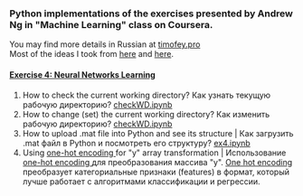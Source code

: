 ### Python implementations of the exercises presented by Andrew Ng in "Machine Learning" class on Coursera.  
You may find more details in Russian at [timofey.pro](https://timofey.pro/AI/Ng.html)  
Most of the ideas I took from [here](https://github.com/jdwittenauer/ipython-notebooks) and [here](https://github.com/kaleko/CourseraML/blob/master/ex4/ex4.ipynb).  

#### [Exercise 4: Neural Networks Learning](Exercise4_Neural_Networks_Learning)

1. How to check the current working directory? Как узнать текущую рабочую директорию? [checkWD.ipynb](Exercise4_Neural_Networks_Learning/checkWD.ipynb)  
2. How to change (set) the current working directory? Как изменить рабочую директорию? [checkWD.ipynb](Exercise4_Neural_Networks_Learning/checkWD.ipynb)
3. How to upload .mat file into Python and see its structure | Как загрузить .mat файл в Python и посмотреть его структуру? [ex4.ipynb](Exercise4_Neural_Networks_Learning/ex4.ipynb)
4. Using [one-hot encoding ](https://www.quora.com/What-is-one-hot-encoding-and-when-is-it-used-in-data-science) for  "y" array transformation | Использование [one-hot encoding ](https://www.quora.com/What-is-one-hot-encoding-and-when-is-it-used-in-data-science) для преобразования массива "y". [One hot encoding](https://scikit-learn.org/stable/modules/generated/sklearn.preprocessing.OneHotEncoder.html) преобразует категориальные признаки (features) в формат, который лучше работает с алгоритмами классификации и регрессии.

